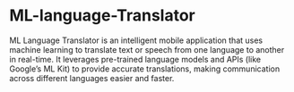 # ML-language-Translator
ML Language Translator is an intelligent mobile application that uses machine learning to translate text or speech from one language to another in real-time. It leverages pre-trained language models and APIs (like Google’s ML Kit) to provide accurate translations, making communication across different languages easier and faster. 

